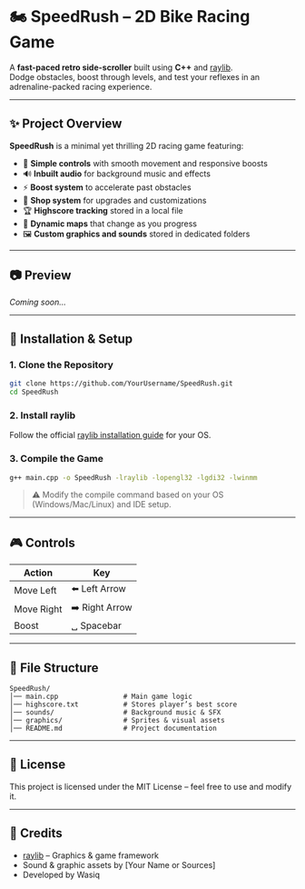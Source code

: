 # 🏍️ SpeedRush – 2D Bike Racing Game

A **fast-paced retro side-scroller** built using **C++** and [raylib](https://www.raylib.com/).  
Dodge obstacles, boost through levels, and test your reflexes in an adrenaline-packed racing experience.

---

## ✨ Project Overview

**SpeedRush** is a minimal yet thrilling 2D racing game featuring:

- 🎯 **Simple controls** with smooth movement and responsive boosts  
- 🔊 **Inbuilt audio** for background music and effects  
- ⚡ **Boost system** to accelerate past obstacles  
- 🛒 **Shop system** for upgrades and customizations  
- 🏆 **Highscore tracking** stored in a local file  
- 🌄 **Dynamic maps** that change as you progress  
- 🖼️ **Custom graphics and sounds** stored in dedicated folders

---

## 📷 Preview

_Coming soon..._

---

## 🔧 Installation & Setup

### 1. Clone the Repository
```bash
git clone https://github.com/YourUsername/SpeedRush.git
cd SpeedRush
```

### 2. Install raylib
Follow the official [raylib installation guide](https://github.com/raysan5/raylib#building) for your OS.

### 3. Compile the Game
```bash
g++ main.cpp -o SpeedRush -lraylib -lopengl32 -lgdi32 -lwinmm
```
> ⚠️ Modify the compile command based on your OS (Windows/Mac/Linux) and IDE setup.

---

## 🎮 Controls

| Action       | Key              |
|--------------|------------------|
| Move Left    | ⬅️ Left Arrow     |
| Move Right   | ➡️ Right Arrow    |
| Boost        | ␣ Spacebar        |

---

## 📂 File Structure

```
SpeedRush/
│── main.cpp                # Main game logic
│── highscore.txt           # Stores player’s best score
│── sounds/                 # Background music & SFX
│── graphics/               # Sprites & visual assets
│── README.md               # Project documentation
```

---

## 📜 License

This project is licensed under the MIT License – feel free to use and modify it.

---

## 🙌 Credits

- [raylib](https://www.raylib.com/) – Graphics & game framework  
- Sound & graphic assets by [Your Name or Sources]  
- Developed by Wasiq  
